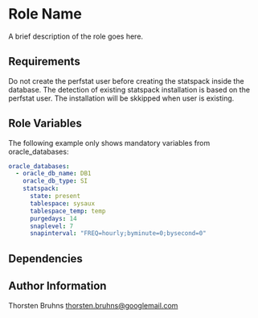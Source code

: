 Role Name
=========

A brief description of the role goes here.

Requirements
------------

Do not create the perfstat user before creating the statspack
inside the database. The detection of existing statspack installation
is based on the perfstat user. The installation will be skkipped when
user is existing.

Role Variables
--------------

The following example only shows mandatory variables from oracle_databases:

```yaml
oracle_databases:
  - oracle_db_name: DB1
    oracle_db_type: SI
    statspack:
      state: present
      tablespace: sysaux
      tablespace_temp: temp
      purgedays: 14
      snaplevel: 7
      snapinterval: "FREQ=hourly;byminute=0;bysecond=0"
```

Dependencies
------------

Author Information
------------------

Thorsten Bruhns <thorsten.bruhns@googlemail.com>
